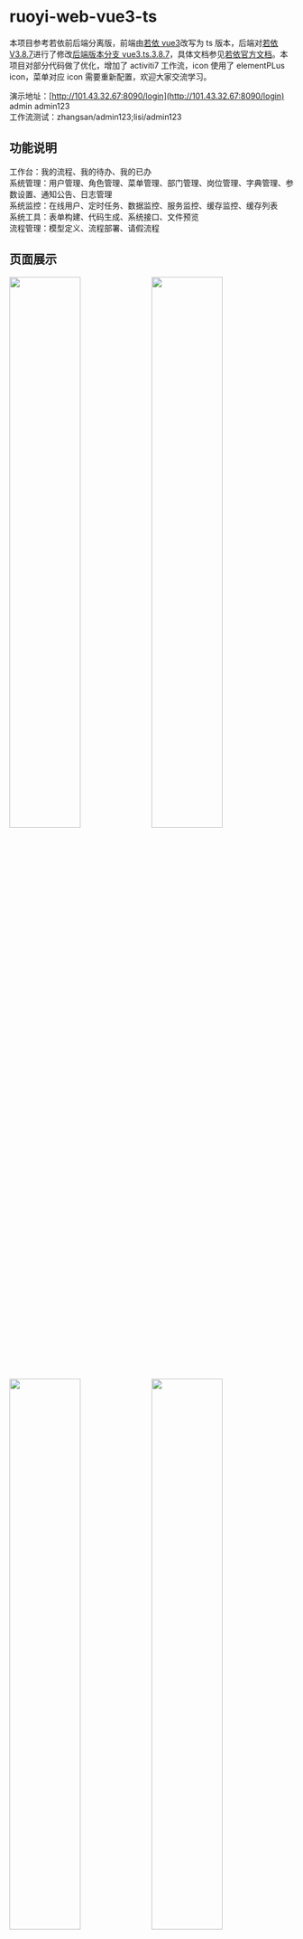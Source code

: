 # ruoyi-web-vue3-ts

本项目参考若依前后端分离版，前端由[若依 vue3](https://github.com/yangzongzhuan/RuoYi-Vue3)改写为 ts 版本，后端对[若依 V3.8.7](https://gitee.com/y_project/RuoYi-Vue)进行了修改[后端版本分支 vue3.ts.3.8.7](https://gitee.com/huanglgln/RuoYi-Vue)，具体文档参见[若依官方文档](https://www.ruoyi.vip/)。本项目对部分代码做了优化，增加了 activiti7 工作流，icon 使用了 elementPLus icon，菜单对应 icon 需要重新配置，欢迎大家交流学习。

演示地址：[http://101.43.32.67:8090/login](http://101.43.32.67:8090/login)
admin admin123  
工作流测试：zhangsan/admin123;lisi/admin123

## 功能说明

工作台：我的流程、我的待办、我的已办  
系统管理：用户管理、角色管理、菜单管理、部门管理、岗位管理、字典管理、参数设置、通知公告、日志管理  
系统监控：在线用户、定时任务、数据监控、服务监控、缓存监控、缓存列表  
系统工具：表单构建、代码生成、系统接口、文件预览  
流程管理：模型定义、流程部署、请假流程

## 页面展示

<img src="https://gitee.com/huanglgln/ruoyi-web-vue3-ts/raw/master/public/images/page1.png" width = "50%" align=center /><img src="https://gitee.com/huanglgln/ruoyi-web-vue3-ts/raw/master/public/images/page2.png" width = "50%" align=center />
<img src="https://gitee.com/huanglgln/ruoyi-web-vue3-ts/raw/master/public/images/page3.png" width = "50%" align=center /><img src="https://gitee.com/huanglgln/ruoyi-web-vue3-ts/raw/master/public/images/page4.png" width = "50%" align=center />
<img src="https://gitee.com/huanglgln/ruoyi-web-vue3-ts/raw/master/public/images/page5.png" width = "50%" align=center /><img src="https://gitee.com/huanglgln/ruoyi-web-vue3-ts/raw/master/public/images/page6.png" width = "50%" align=center />
<img src="https://gitee.com/huanglgln/ruoyi-web-vue3-ts/raw/master/public/images/page7.png" width = "50%" align=center /><img src="https://gitee.com/huanglgln/ruoyi-web-vue3-ts/raw/master/public/images/page8.png" width = "50%" align=center />
<img src="https://gitee.com/huanglgln/ruoyi-web-vue3-ts/raw/master/public/images/page9.png" width = "50%" align=center />

## 脚本命令

### 建议先s

### 依赖安装(建议用 pnpm)
安装依赖有问题可以指定为国内仓库镜像

查镜像仓库：pnpm config get registry 一般是：https://registry.npmjs.org
改镜像仓库：pnpm config set registry https://registry.npmmirror.com/

```sh
npm install
or (pnpm install)
```

### 本地运行

```sh
pnpm run dev
```

### 代码检查（提交代码前执行，养成好习惯）

```sh
pnpm run lint
```

### 打包

```sh
pnpm run build:prod
```

### 支持作者

![Image text](https://gitee.com/huanglgln/ruoyi-web-vue3-ts/raw/master/public/images/shoukuanma.png)

### 欢迎讨论

huanglgln@163.com
